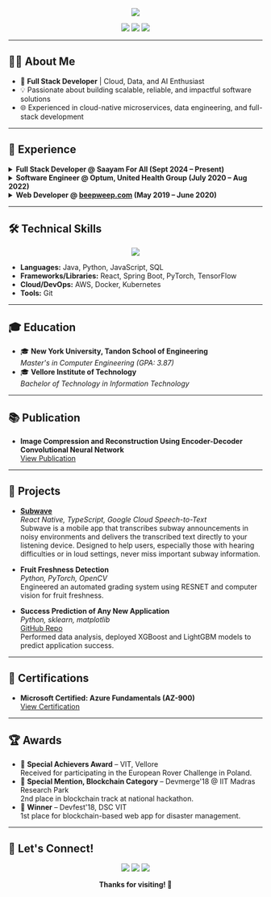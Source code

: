 <!-- Banner -->
<p align="center">
  <img src="https://readme-typing-svg.demolab.com?font=Fira+Code&size=28&pause=1000&color=1A73E8&center=true&vCenter=true&width=800&lines=Hi%2C+I'm+Sarthak+Chowdhary+%F0%9F%91%8B;Full+Stack+Developer+%7C+Cloud+%7C+AI+Enthusiast"/>
</p>

<p align="center">
  <a href="https://www.linkedin.com/in/sarthak-chowdhary/"><img src="https://img.shields.io/badge/LinkedIn-blue?logo=linkedin&style=for-the-badge"/></a>
  <a href="https://github.com/s-chowdhary"><img src="https://img.shields.io/badge/GitHub-181717?logo=github&style=for-the-badge"/></a>
  <a href="mailto:s.chowdhary97@gmail.com"><img src="https://img.shields.io/badge/Email-D14836?logo=gmail&logoColor=white&style=for-the-badge"/></a>
</p>

---

## 👨‍💻 About Me

- 🚀 **Full Stack Developer** | Cloud, Data, and AI Enthusiast
- 💡 Passionate about building scalable, reliable, and impactful software solutions
- 🌐 Experienced in cloud-native microservices, data engineering, and full-stack development

---

## 💼 Experience

<details>
<summary><b>Full Stack Developer @ Saayam For All (Sept 2024 – Present)</b></summary>
<ul>
  <li>Building and deploying cloud-native microservices and automated data reporting solutions using Java Spring Boot, Python, AWS, and modern data engineering tools.</li>
</ul>
</details>

<details>
<summary><b>Software Engineer @ Optum, United Health Group (July 2020 – Aug 2022)</b></summary>
<ul>
  <li>Developed enterprise-scale SaaS dashboards, data pipelines, and ETL frameworks for healthcare operations, leveraging full-stack and cloud technologies to improve reliability and efficiency.</li>
</ul>
</details>

<details>
<summary><b>Web Developer @ <a href="https://beepweep.com">beepweep.com</a> (May 2019 – June 2020)</b></summary>
<ul>
  <li>Created a secure loan lending web application with React and Spring Boot, implementing robust authentication and RESTful APIs.</li>
</ul>
</details>

---

## 🛠️ Technical Skills

<p align="center">
  <img src="https://skillicons.dev/icons?i=java,python,js,react,spring,aws,docker,kubernetes,sql,git,pytorch,tensorflow"/>
</p>

- **Languages:** Java, Python, JavaScript, SQL
- **Frameworks/Libraries:** React, Spring Boot, PyTorch, TensorFlow
- **Cloud/DevOps:** AWS, Docker, Kubernetes
- **Tools:** Git

---

## 🎓 Education

- 🎓 **New York University, Tandon School of Engineering**  
  _Master's in Computer Engineering (GPA: 3.87)_
- 🎓 **Vellore Institute of Technology**  
  _Bachelor of Technology in Information Technology_

---

## 📚 Publication

- <b>Image Compression and Reconstruction Using Encoder-Decoder Convolutional Neural Network</b>  
  <a href="https://link.springer.com/chapter/10.1007/978-981-15-5400-1_80">View Publication</a>

---

## 🚀 Projects

- <b>[Subwave](https://github.com/s-chowdhary/Subwave)</b>  
  <i>React Native, TypeScript, Google Cloud Speech-to-Text</i>  
  Subwave is a mobile app that transcribes subway announcements in noisy environments and delivers the transcribed text directly to your listening device. Designed to help users, especially those with hearing difficulties or in loud settings, never miss important subway information.

- <b>Fruit Freshness Detection</b>  
  <i>Python, PyTorch, OpenCV</i>  
  Engineered an automated grading system using RESNET and computer vision for fruit freshness.

- <b>Success Prediction of Any New Application</b>  
  <i>Python, sklearn, matplotlib</i>  
  <a href="https://github.com/s-chowdhary/App-success-prediction">GitHub Repo</a>  
  Performed data analysis, deployed XGBoost and LightGBM models to predict application success.

---

## 🏅 Certifications

- <b>Microsoft Certified: Azure Fundamentals (AZ-900)</b>  
  <a href="https://learn.microsoft.com/api/credentials/share/en-us/SarthakChowdhary-2376/176C5C485637ED5F?sharingId=FFD496BC277A9E38">View Certification</a>

---

## 🏆 Awards

- 🏅 <b>Special Achievers Award</b> – VIT, Vellore  
  Received for participating in the European Rover Challenge in Poland.
- 🥈 <b>Special Mention, Blockchain Category</b> – Devmerge'18 @ IIT Madras Research Park  
  2nd place in blockchain track at national hackathon.
- 🥇 <b>Winner</b> – Devfest'18, DSC VIT  
  1st place for blockchain-based web app for disaster management.

---

## 🤝 Let's Connect!

<p align="center">
  <a href="mailto:s.chowdhary97@gmail.com"><img src="https://img.shields.io/badge/Email-D14836?logo=gmail&logoColor=white&style=for-the-badge"/></a>
  <a href="https://www.linkedin.com/in/sarthak-chowdhary/"><img src="https://img.shields.io/badge/LinkedIn-blue?logo=linkedin&style=for-the-badge"/></a>
  <a href="https://github.com/s-chowdhary"><img src="https://img.shields.io/badge/GitHub-181717?logo=github&style=for-the-badge"/></a>
</p>

<p align="center">
  <b>Thanks for visiting! 🚀</b>
</p> 